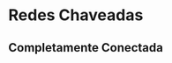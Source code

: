 # Redes Chaveadas
## Completamente Conectada

<!--stackedit_data:
eyJoaXN0b3J5IjpbMTUxNTU3MjY3OCwtMjA4ODc0NjYxMl19
-->